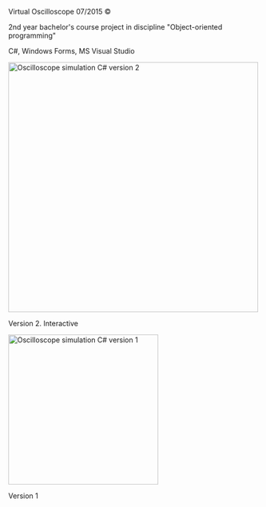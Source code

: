 Virtual Oscilloscope 07/2015 ©

2nd year bachelor's course project in discipline "Object-oriented programming"

C#, Windows Forms, MS Visual Studio



<img width="500" alt="Oscilloscope simulation C# version 2" src="https://github.com/technogelis/Oscilloscope-simulation/blob/master/ScreenShots/ver.2/1.png">

Version 2. Interactive 





<img width="300" alt="Oscilloscope simulation C# version 1" src="https://github.com/technogelis/Oscilloscope-simulation/blob/master/ScreenShots/ver.1/3.png">


Version 1
